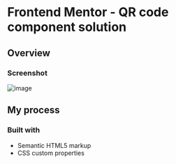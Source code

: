 # Frontend Mentor - QR code component solution

## Overview
### Screenshot
![image](https://user-images.githubusercontent.com/56634304/218895576-be87faff-a60d-4939-bcf7-1b04c10eb3bd.png)

## My process
### Built with

- Semantic HTML5 markup
- CSS custom properties
